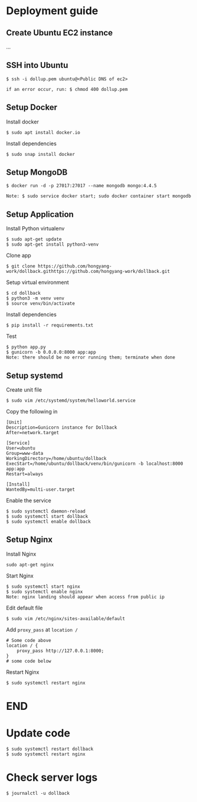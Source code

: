 # Deployment guide

## Create Ubuntu EC2 instance
...

## SSH into Ubuntu
    $ ssh -i dollup.pem ubuntu@<Public DNS of ec2>

    if an error occur, run: $ chmod 400 dollup.pem

## Setup Docker
Install docker
```
$ sudo apt install docker.io
```
Install dependencies
```
$ sudo snap install docker
```

## Setup MongoDB
    $ docker run -d -p 27017:27017 --name mongodb mongo:4.4.5
    
    Note: $ sudo service docker start; sudo docker container start mongodb

## Setup Application
Install Python virtualenv
```
$ sudo apt-get update
$ sudo apt-get install python3-venv
```
Clone app
```
$ git clone https://github.com/hongyang-work/dollback.githttps://github.com/hongyang-work/dollback.git
```
Setup virtual environment
```
$ cd dollback
$ python3 -m venv venv
$ source venv/bin/activate
```
Install dependencies
```
$ pip install -r requirements.txt
```
Test
```
$ python app.py
$ gunicorn -b 0.0.0.0:8000 app:app
Note: there should be no error running them; terminate when done
```

## Setup systemd
Create unit file
```
$ sudo vim /etc/systemd/system/helloworld.service
```
Copy the following in
```
[Unit]
Description=Gunicorn instance for Dollback
After=network.target

[Service]
User=ubuntu
Group=www-data
WorkingDirectory=/home/ubuntu/dollback
ExecStart=/home/ubuntu/dollback/venv/bin/gunicorn -b localhost:8000 app:app
Restart=always

[Install]
WantedBy=multi-user.target
```
Enable the service
```
$ sudo systemctl daemon-reload
$ sudo systemctl start dollback
$ sudo systemctl enable dollback
```

## Setup Nginx
Install Nginx
```
sudo apt-get nginx
```
Start Nginx
```
$ sudo systemctl start nginx
$ sudo systemctl enable nginx
Note: nginx landing should appear when access from public ip
```
Edit default file
```
$ sudo vim /etc/nginx/sites-available/default
```
Add ```proxy_pass``` at ```location /```
```
# Some code above
location / {
    proxy_pass http://127.0.0.1:8000;
}
# some code below
```
Restart Nginx
```
$ sudo systemctl restart nginx
```

# END

# Update code
```
$ sudo systemctl restart dollback
$ sudo systemctl restart nginx
```

# Check server logs
```
$ journalctl -u dollback
```
